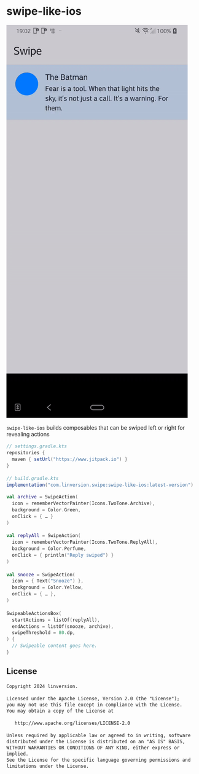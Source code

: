 # swipe-like-ios

![](https://github.com/linversion/swipe-like-ios/blob/trunk/screenshot.gif)

`swipe-like-ios` builds composables that can be swiped left or right for revealing actions

```groovy
// settings.gradle.kts
repositories {
  maven { setUrl("https://www.jitpack.io") }
}

// build.gradle.kts
implementation("com.linversion.swipe:swipe-like-ios:latest-version")
```

```kotlin
val archive = SwipeAction(
  icon = rememberVectorPainter(Icons.TwoTone.Archive),
  background = Color.Green,
  onClick = { … }
)

val replyAll = SwipeAction(
  icon = rememberVectorPainter(Icons.TwoTone.ReplyAll),
  background = Color.Perfume,
  onClick = { println("Reply swiped") }
)
  
val snooze = SwipeAction(
  icon = { Text("Snooze") },
  background = Color.Yellow,
  onClick = { … },
)

SwipeableActionsBox(
  startActions = listOf(replyAll),
  endActions = listOf(snooze, archive),
  swipeThreshold = 80.dp,
) {
  // Swipeable content goes here.
}
```

## License

```
Copyright 2024 linversion.

Licensed under the Apache License, Version 2.0 (the "License");
you may not use this file except in compliance with the License.
You may obtain a copy of the License at

   http://www.apache.org/licenses/LICENSE-2.0

Unless required by applicable law or agreed to in writing, software
distributed under the License is distributed on an "AS IS" BASIS,
WITHOUT WARRANTIES OR CONDITIONS OF ANY KIND, either express or implied.
See the License for the specific language governing permissions and
limitations under the License.
```
